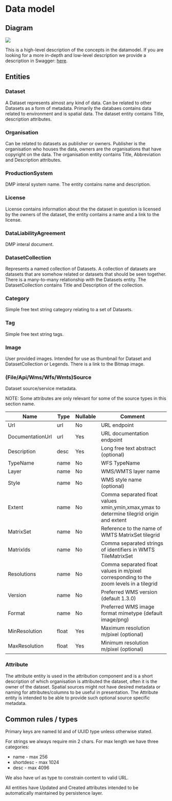# Data model

## Diagram
[![](https://mermaid.ink/img/pako:eNqNlE1vgzAMhv8K8pkiKPQDblO77dJph06aNPWSgUsjAUEhaGuB_77w0VGgtAUEiv34dWKHZOAyD8EB5GtKfE7CXaTIa0UE-owflTzXNJYpayJIgkJxlB3Iu2LOtoJpWp4p79wnET0RQVlUcewnQt6H8xLOh3Ccfgc0OQwDSnWWKxvqYpTg1QmUmnKOH8S_7h4ugWMgF-gNyclE5voMky1LuTuSrYH2j0CheIB6iuk9KFNeaIA3qKweFvWnfneK3AKdwBULAnQrosirPt5o9QXcFLVb8zF4JPcrZ2n8QNqau5-x5i6T9TZzfx6lVt92Uee-q-1T39PumKZbG_Qx8jqLaZlB9H7U0-6fW8JiLL6hz2ZQIUQeEurJP74y7kAcMMQdlIIe7kkaiFK3REkq2PYYueAInqIKaezJQjbHBDh7EiT_1mePCsb_jVgN3-qjpTphVIhJ9MVYGyjH4GTwC45taKZtLXTbXJgzXbenKhzBMea2Zs2X1kI-i-V0PrcKFU6VgqHplmFYS92wzak1M63iD3Ykf-U?type=svg)](https://mermaid.live/view#pako:eNqNlE1vgzAMhv8K8pkiKPQDblO77dJph06aNPWSgUsjAUEhaGuB_77w0VGgtAUEiv34dWKHZOAyD8EB5GtKfE7CXaTIa0UE-owflTzXNJYpayJIgkJxlB3Iu2LOtoJpWp4p79wnET0RQVlUcewnQt6H8xLOh3Ccfgc0OQwDSnWWKxvqYpTg1QmUmnKOH8S_7h4ugWMgF-gNyclE5voMky1LuTuSrYH2j0CheIB6iuk9KFNeaIA3qKweFvWnfneK3AKdwBULAnQrosirPt5o9QXcFLVb8zF4JPcrZ2n8QNqau5-x5i6T9TZzfx6lVt92Uee-q-1T39PumKZbG_Qx8jqLaZlB9H7U0-6fW8JiLL6hz2ZQIUQeEurJP74y7kAcMMQdlIIe7kkaiFK3REkq2PYYueAInqIKaezJQjbHBDh7EiT_1mePCsb_jVgN3-qjpTphVIhJ9MVYGyjH4GTwC45taKZtLXTbXJgzXbenKhzBMea2Zs2X1kI-i-V0PrcKFU6VgqHplmFYS92wzak1M63iD3Ykf-U)

This is a high-level description of the concepts in the datamodel. If you are looking for a more in-depth and low-level description we provide a description in Swagger: [here](https://datakatalog.miljoeportal.dk/api/swagger).

## Entities

### Dataset

A Dataset represents almost any kind of data. Can be related to other Datasets as a form of metadata. Primarily the databaes contains data related to environment and is spatial data. The dataset entity contains Title, description attributes. 


### Organisation

Can be related to datasets as publisher or owners. Publisher is the organisation who houses the data, owners are the organisations that have copyright on the data. The organisation entity contains Title, Abbreviation and Description attributes.

### ProductionSystem

DMP interal system name. The entity contains name and description.

### License

License contains information about the the dataset in question is licensed by the owners of the dataset, the entity contains a name and a link to the license.

### DataLiabilityAgreement

DMP interal document.

### DatasetCollection

Represents a named collection of Datasets. A collection of datasets are datasets that are somehow related or datasets that should be seen together. There is a many-to-many relationship with the Datasets entity. The DatasetCollection contains Title and Description of the collection. 

### Category

Simple free text string category relating to a set of Datasets.

### Tag

Simple free text string tags.

### Image

User provided images. Intended for use as thumbnail for Dataset and DatasetCollection or Legends. There is a link to the Bitmap image. 

### (File/Api/Wms/Wfs/Wmts)Source

Dataset source/service metadata.

NOTE: Some attributes are only relevant for some of the source types in this section name.

| Name             | Type  | Nullable | Comment                                                                                  |
| ---------------- | ----- | -------- | ---------------------------------------------------------------------------------------- |
| Url              | url   | No       | URL endpoint                                                                             |
| DocumentationUrl | url   | Yes      | URL documentation endpoint                                                               |
| Description      | desc  | Yes      | Long free text abstract (optional)                                                       |
| TypeName         | name  | No       | WFS TypeName                                                                             |
| Layer            | name  | No       | WMS/WMTS layer name                                                                      |
| Style            | name  | No       | WMS style name (optional)                                                                |
| Extent           | name  | No       | Comma separated float values xmin,ymin,xmax,ymax to determine tilegrid origin and extent |
| MatrixSet        | name  | No       | Reference to the name of WMTS MatrixSet tilegrid                                         |
| MatrixIds        | name  | No       | Comma separated strings of identifiers in WMTS TileMatrixSet                             |
| Resolutions      | name  | No       | Comma separated float values in m/pixel corresponding to the zoom levels in a tilegrid   |
| Version          | name  | No       | Preferred WMS version (default 1.3.0)                                                    |
| Format           | name  | No       | Preferred WMS image format mimetype (default image/png)                                  |
| MinResolution    | float | Yes      | Maximum resolution m/pixel (optional)                                                    |
| MaxResolution    | float | Yes      | Minimum resolution m/pixel (optional)                                                    |

### Attribute

The attribute entity is used in the attribution component and is a short description of which organisation is attributed the dataset, often it is the owner of the dataset. Spatial sources might not have desired metadata or naming for attributes/columns to be useful in presentation. The Attribute entity is intended to be able to provide such optional source specific metadata.

## Common rules / types

Primary keys are named Id and of UUID type unless otherwise stated.

For strings we always require min 2 chars. For max length we have three categories:

- name - max 256
- shortdesc - max 1024
- desc - max 4096

We also have url as type to constrain content to valid URL.

All entities have Updated and Created attributes intended to be automatically maintained by persistence layer.

